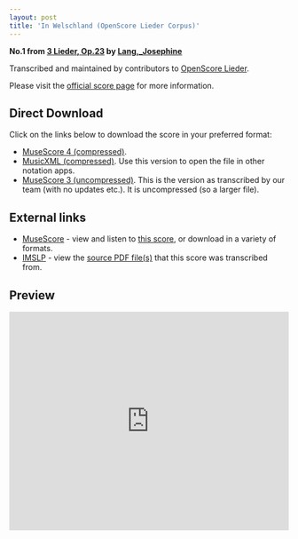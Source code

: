 ```yaml
---
layout: post
title: 'In Welschland (OpenScore Lieder Corpus)'
---
```


__No.1 from [3 Lieder, Op.23](https://fourscoreandmore.org/openscore/lieder/Lang,_Josephine/3_Lieder,_Op.23/) by [Lang,_Josephine](https://fourscoreandmore.org/openscore/lieder/Lang,_Josephine)__

Transcribed and maintained by contributors to [OpenScore Lieder].

Please visit the [official score page] for more information.

[official score page]: https://musescore.com/openscore-lieder-corpus/scores/6009685
[OpenScore Lieder]: https://musescore.com/openscore-lieder-corpus

## Direct Download

Click on the links below to download the score in your preferred format:
- [MuseScore 4 (compressed)](https://github.com/openscore/lieder/blob/main/scores/Lang,_Josephine/3_Lieder,_Op.23/1_In_Welschland/lc6009685.mscz?raw=true).
- [MusicXML (compressed)](https://github.com/openscore/lieder/blob/main/scores/Lang,_Josephine/3_Lieder,_Op.23/1_In_Welschland/lc6009685.mxl?raw=true). Use this version to open the file in other notation apps.
- [MuseScore 3 (uncompressed)](https://github.com/openscore/lieder/blob/main/scores/Lang,_Josephine/3_Lieder,_Op.23/1_In_Welschland/lc6009685.mscx?raw=true). This is the version as transcribed by our team (with no updates etc.). It is uncompressed (so a larger file).

## External links

- [MuseScore] - view and listen to [this score][MuseScore], or download in a variety of formats.
- [IMSLP] - view the [source PDF file(s)][IMSLP] that this score was transcribed from.

[MuseScore]: https://musescore.com/score/6009685
[IMSLP]: https://imslp.org/wiki/Special:ReverseLookup/617260

## Preview

<iframe width="100%" height="394" src="https://musescore.com/openscore-lieder-corpus/scores/6009685/embed" frameborder="0" allowfullscreen allow="autoplay; fullscreen"></iframe>
